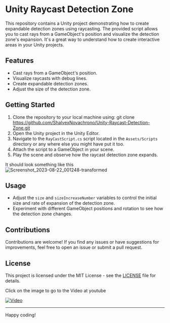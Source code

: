 # Unity Raycast Detection Zone

This repository contains a Unity project demonstrating how to create expandable detection zones using raycasting. The provided script allows you to cast rays from a GameObject's position and visualize the detection zone's expansion. It's a great way to understand how to create interactive areas in your Unity projects.

## Features

- Cast rays from a GameObject's position.
- Visualize raycasts with debug lines.
- Create expandable detection zones.
- Adjust the size of the detection zone.

## Getting Started

1. Clone the repository to your local machine using:
git clone https://github.com/ShalvexNovachrono/Unity-Raycast-Detection-Zone.git
2. Open the Unity project in the Unity Editor.
3. Navigate to the `RayCastScript.cs` script located in the `Assets/Scripts` directory or any where else you might have put it too.
4. Attach the script to a GameObject in your scene.
5. Play the scene and observe how the raycast detection zone expands.

It should look something like this
![Screenshot_2023-08-22_001248-transformed](https://github.com/ShalvexNovachrono/Unity-Raycast-Detection-Zone/assets/55297590/4de47352-5afa-48f7-8256-1010b5551a01)

## Usage

- Adjust the `size` and `sizeIncreaseNumber` variables to control the initial size and rate of expansion of the detection zone.
- Experiment with different GameObject positions and rotation to see how the detection zone changes.

## Contributions

Contributions are welcome! If you find any issues or have suggestions for improvements, feel free to open an issue or submit a pull request.

## License

This project is licensed under the MIT License - see the [LICENSE](LICENSE) file for details.


Click on the image to go to the Video at youtube

[![Video](https://img.youtube.com/vi/iHuEugifX_E/hqdefault.jpg)](https://www.youtube.com/watch?v=iHuEugifX_E)

---

Happy coding!

